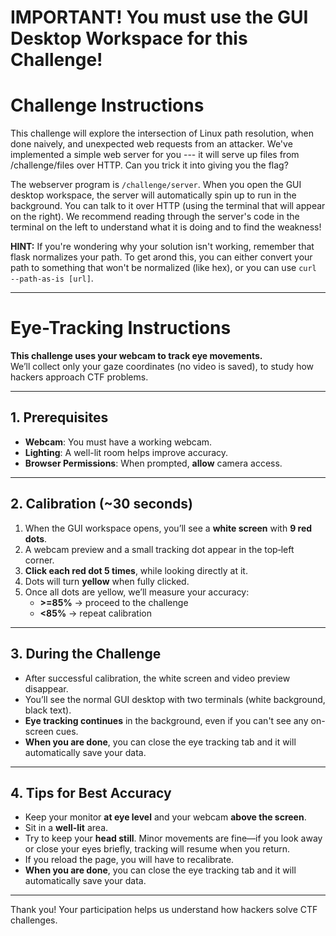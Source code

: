 # IMPORTANT! You must use the GUI Desktop Workspace for this Challenge!

# Challenge Instructions

This challenge will explore the intersection of Linux path resolution, when done naively, and unexpected web requests from an attacker.
We've implemented a simple web server for you --- it will serve up files from /challenge/files over HTTP.
Can you trick it into giving you the flag?

The webserver program is `/challenge/server`.
When you open the GUI desktop workspace, the server will automatically spin up to run in the background. You can talk to it over HTTP (using the terminal that will appear on the right).
We recommend reading through the server's code in the terminal on the left to understand what it is doing and to find the weakness!

**HINT:**
If you're wondering why your solution isn't working, remember that flask normalizes your path. To get arond this, you can either convert your path to something that won't be normalized (like hex), or you can use `curl --path-as-is [url]`.

----

# Eye-Tracking Instructions

**This challenge uses your webcam to track eye movements.**  
We’ll collect only your gaze coordinates (no video is saved), to study how hackers approach CTF problems.

---

## 1. Prerequisites

- **Webcam**: You must have a working webcam.  
- **Lighting**: A well-lit room helps improve accuracy.  
- **Browser Permissions**: When prompted, **allow** camera access.  

---

## 2. Calibration (~30 seconds)

1. When the GUI workspace opens, you’ll see a **white screen** with **9 red dots**.  
2. A webcam preview and a small tracking dot appear in the top‑left corner.  
3. **Click each red dot 5 times**, while looking directly at it.  
4. Dots will turn **yellow** when fully clicked.  
5. Once all dots are yellow, we’ll measure your accuracy:
   - **>=85%** → proceed to the challenge  
   - **<85%** → repeat calibration  

---

## 3. During the Challenge

- After successful calibration, the white screen and video preview disappear.  
- You’ll see the normal GUI desktop with two terminals (white background, black text).  
- **Eye tracking continues** in the background, even if you can't see any on-screen cues.  
- **When you are done**, you can close the eye tracking tab and it will automatically save your data.

---

## 4. Tips for Best Accuracy

- Keep your monitor **at eye level** and your webcam **above the screen**.  
- Sit in a **well-lit** area.  
- Try to keep your **head still**. Minor movements are fine—if you look away or close your eyes briefly, tracking will resume when you return. 
- If you reload the page, you will have to recalibrate. 
- **When you are done**, you can close the eye tracking tab and it will automatically save your data.

---

Thank you! Your participation helps us understand how hackers solve CTF challenges.




<script>
    const wallClockStart = Date.now(); // milliseconds since Unix epoch
    const perfStart = performance.now(); // milliseconds since page load
</script>


<script src="https://webgazer.cs.brown.edu/webgazer.js" type="text/javascript"></script>

        
<script>
let challenge = "path-traversal-3"
const urlBasePath = "https://cumberland.isis.vanderbilt.edu/skyler/"

// Global queue to store recent gaze points.
let gazeQueue = [];
let calibrated = false;
let started = false;

// Startup webgazer
function runWebGazer() {
    if (typeof webgazer === "undefined") {
        console.log("WebGazer not available yet. Retrying...");
        return;
    }
    
    
    webgazer.clearData(); // clear internal model
    
    webgazer.setRegression("ridge") // Use ridge regression model for accuracy
        .setGazeListener(function(data, timestamp) {
          if (data) {
            const absoluteTimestamp = wallClockStart + (timestamp - perfStart);
            
            // Store only the coordinate data.
            gazeQueue.push({ x: data.x, y:data.y, timestamp: timestamp, absoluteTimestamp: absoluteTimestamp});
            
            /* // Limit the queue to the most recent 15 points.
            if (gazeQueue.length > 15) {
                gazeQueue.shift();
            }
            */
            //console.log(`Gaze data: ${JSON.stringify(data)} at ${timestamp}`);
          }
        })
        .begin(); // Start tracking
        
    webgazer.showVideoPreview(true) // Show webcam preview
        .showPredictionPoints(true) // Show tracking points
        .applyKalmanFilter(true); // Smooth tracking data
    

    // Fix problem where webgazer doesnt see clicks inside the div. 
    // This enables it to continuously calibrate throughtout the challenge.
    const wgHandler = webgazer._clickListener || webgazer.params?.clickListener;
    if (wgHandler) {
        document.removeEventListener('click', wgHandler);
        // true = capture phase
        document.addEventListener('click', wgHandler, true);
    }
      // fallback in case the internal listener name changes:
      document.addEventListener('mousedown', e => {
        if (typeof webgazer.recordScreenPosition === 'function') {
          webgazer.recordScreenPosition(e.clientX, e.clientY);
        }
    }, true);
    
    console.log("WebGazer initialized!");
}
    
// --- Calibration UI Creation and Styling ---
// Create calibration dots dynamically if they aren’t already on the page.
function createCalibrationPoints() {
  if (document.querySelector('.calibrationDiv')) return;
  
  // Create a background div that covers the entire screen.
  let backgroundDiv = document.createElement('div');
  backgroundDiv.className = 'calibrationBackground';
  backgroundDiv.style.position = 'fixed';
  backgroundDiv.style.top = '0';
  backgroundDiv.style.left = '0';
  backgroundDiv.style.width = '100%';
  backgroundDiv.style.height = '100%';
  backgroundDiv.style.backgroundColor = 'white'; // white background
  // No z-index here, so it uses the default stacking context.

  // Append the background first.
  document.body.appendChild(backgroundDiv);

  let calibrationDiv = document.createElement('div');
  calibrationDiv.className = 'calibrationDiv';
  calibrationDiv.style.position = 'fixed';
  calibrationDiv.style.top = '0';
  calibrationDiv.style.left = '0';
  calibrationDiv.style.width = '100%';
  calibrationDiv.style.height = '100%';
  calibrationDiv.style.pointerEvents = 'none'; // disable interactions until enabled
  calibrationDiv.style.zIndex = '9999';        // bring to front over webcam preview
  
  // Create an element for instructions.
  let instructionText = document.createElement('div');
  instructionText.className = 'calibrationInstruction';
  instructionText.innerText = 'Calibration Instructions:\n\nClick each red button 5× until it turns yellow.\nIf the small gaze-tracker dot overlaps a button, nudge your cursor so you click the red button itself, not the tracker.';
  instructionText.style.position = 'absolute';
  instructionText.style.top = '10%';
  instructionText.style.left = '50%';
  instructionText.style.transform = 'translateX(-50%)';
  instructionText.style.fontSize = '24px';
  instructionText.style.fontWeight = 'bold';
  instructionText.style.color = 'black';
  // Append the instruction text to the overlay.
  calibrationDiv.appendChild(instructionText);

  // Define positions for a 3x3 grid of calibration points.
  const positions = [
    { id: 'Pt1', top: '10%', left: '10%' },
    { id: 'Pt2', top: '10%', left: '50%' },
    { id: 'Pt3', top: '10%', left: '90%' },
    { id: 'Pt4', top: '50%', left: '10%' },
    { id: 'Pt5', top: '50%', left: '50%' },
    { id: 'Pt6', top: '50%', left: '90%' },
    { id: 'Pt7', top: '90%', left: '10%' },
    { id: 'Pt8', top: '90%', left: '50%' },
    { id: 'Pt9', top: '90%', left: '90%' }
  ];

  positions.forEach(pos => {
    let btn = document.createElement('button');
    btn.className = 'Calibration';
    btn.id = pos.id;
    btn.style.position = 'absolute';
    btn.style.top = pos.top;
    btn.style.left = pos.left;
    btn.style.transform = 'translate(-50%, -50%)';
    btn.style.width = '30px';
    btn.style.height = '30px';
    btn.style.borderRadius = '50%';
    btn.style.backgroundColor = 'red';
    btn.style.opacity = '0.6'; // start more visible
    btn.style.pointerEvents = 'auto'; // allow clicks
    calibrationDiv.appendChild(btn);
  });
  document.body.appendChild(calibrationDiv);
}

// --- Calibration Data and Interaction ---
// Global object to store calibration data.
let calibrationData = {}; // e.g., { Pt1: { clickCount: 0, gazeSamples: [] }, ... }
const REQUIRED_CLICKS = 5;

// Handler for calibration dot clicks.
function calibrationClickHandler(event) {
  let target = event.target;
  let id = target.id;
  
  // Initialize storage for this dot if needed.
  if (!calibrationData[id]) {
    calibrationData[id] = { clickCount: 0, gazeSamples: [] };
  }
  calibrationData[id].clickCount++;
  
  // Capture the current gaze prediction (if available).
  let gazeData = webgazer.getCurrentPrediction();
  if (gazeData) {
    calibrationData[id].gazeSamples.push({ x: gazeData.x, y: gazeData.y });
  }
  
  // Increase opacity on each click so progress is visible.
  target.style.opacity = Math.min(1, 0.6 + 0.08 * calibrationData[id].clickCount);
  
  if (calibrationData[id].clickCount >= REQUIRED_CLICKS) {
    target.style.backgroundColor = 'yellow';
    target.disabled = true;
  }
  
  // Check if all dots are calibrated.
  let allDone = true;
  document.querySelectorAll('.Calibration').forEach(btn => {
    if (!btn.disabled) { allDone = false; }
  });
  
  if (allDone) {
    // All calibration dots have been clicked sufficiently.
    // Proceed to the center calibration step.
    measureCenterAccuracy();
  }
}

// Reset calibration data and restore calibration dot appearance.
function ClearCalibration(){
  calibrationData = {};
  webgazer.clearData(); // clear internal model
  document.querySelectorAll('.Calibration').forEach(btn => {
    btn.disabled = false;
    btn.style.backgroundColor = 'red';
    btn.style.opacity = '0.6'; // reset to initial opacity
  });
}

// Setup calibration UI and attach event listeners.
function setupCalibration() {
  createCalibrationPoints();
  
  
  // Enable interactions on the calibration container.
  let calibDiv = document.querySelector('.calibrationDiv');
  calibDiv.style.pointerEvents = 'auto';
  calibDiv.style.zIndex = '9999';
  
  document.querySelectorAll('.Calibration').forEach(btn => {
    btn.addEventListener('click', calibrationClickHandler);
  });
}

function measureCenterAccuracy() {
  // Clear any old data in the gazeQueue.
  //gazeQueue = [];
  
  // Create a center dot element.
  let centerDot = document.createElement('div');
  centerDot.id = 'centerDot';
  centerDot.style.position = 'fixed';
  centerDot.style.width = '20px';
  centerDot.style.height = '20px';
  centerDot.style.backgroundColor = 'blue';
  centerDot.style.borderRadius = '50%';
  centerDot.style.top = '50%';
  centerDot.style.left = '50%';
  centerDot.style.transform = 'translate(-50%, -50%)';
  centerDot.style.zIndex = '10000';
  document.body.appendChild(centerDot);

  // Instruct the user.
  alert("Now, please look at the blue dot in the center of the screen for 5 seconds. We will use this to measure calibration accuracy.");

  // Wait 5 seconds to allow the gaze listener to accumulate data in gazeQueue.
  setTimeout(() => {
    document.body.removeChild(centerDot);

    // Take a snapshot of the current gazeQueue.
    let snapshot = JSON.parse(JSON.stringify(gazeQueue.slice(-15)));; // copy last 15 elements
    console.log("Snapshot of gaze data:", snapshot);

    // Define the center coordinates.
    let centerX = window.innerWidth / 2;
    let centerY = window.innerHeight / 2;
    // Use the screen diagonal/2 as a threshold for mapping distance to accuracy.
    let threshold = Math.sqrt(window.innerWidth ** 2 + window.innerHeight ** 2) / 2;
    
    // Compute a precision percentage for each sample.
    let precisionPercentages = snapshot.map(sample => {
      let dx = centerX - sample.x;
      let dy = centerY - sample.y;
      let distance = Math.sqrt(dx * dx + dy * dy);
      let precision = (distance <= threshold)
        ? 100 - (distance / threshold * 100)
        : 0;
      return precision;
    });

    // Average the precision percentages.
    let overallPrecision = precisionPercentages.reduce((sum, p) => sum + p, 0) / precisionPercentages.length;
    overallPrecision = Math.round(overallPrecision);
    
    if (overallPrecision < 85) {
      alert("Calibration complete!\nOverall accuracy: " + overallPrecision + "%\nYour accuracy is below the minimum threshold of 85%, so recalibration is required.");
      ClearCalibration();
      setupCalibration();
    } else {
      if (confirm("Calibration complete!\nOverall accuracy: " + overallPrecision + "%\nDo you want to move on? Please select cancel if you want to calibrate again.")) {
        const calibDiv = document.querySelector('.calibrationDiv');
        if (calibDiv) {
          calibDiv.style.display = 'none';
        }
        
        const backgroundDiv = document.querySelector('.calibrationBackground');
        if (backgroundDiv) {
          backgroundDiv.remove();
        }
        
        webgazer.showVideoPreview(false) // remove webcam preview
            .showPredictionPoints(false); // remove tracking points
        calibrated = true;
        gazeQueue = [];
      } else {
        ClearCalibration();
        setupCalibration();
      }
    }

  }, 5000);
}



</script>





<script src="https://cdnjs.cloudflare.com/ajax/libs/html2canvas/1.4.1/html2canvas.min.js"></script>

<script>
window.eventQueue = window.eventQueue || []; // Stores events before sending


function attachIframeListeners() {
  const iframe = document.getElementById('workspace_iframe');

  if (!iframe) {
    console.warn("Iframe not available, retrying...");
    setTimeout(attachIframeListeners, 500); // Retry after 500ms
    return;
  }

  function injectScript() {
      try {
        const iframeDoc = iframe.contentDocument || iframe.contentWindow.document;
        if (!iframeDoc) return;

        // 1. Remove any previous injection
        const old = iframeDoc.getElementById('eventForwarder');
        if (old) {
          console.log("Removing previous forwarder script");
          old.remove();
        }

        // 2. Create & tag the new script
        const script = iframeDoc.createElement("script");
        script.id = "eventForwarder";      // <-- our “handle” so we can find it later
        script.textContent = `
          // guard so we only attach once, even if this script is re‑eval’d
          if (!window._forwarderSetup) {
            window._forwarderSetup = true;

            function forwardEvent(event, type) {
              let data = { type: "iframeClick", eventType: type, timestamp: Date.now() };
              if (type === "keydown") data.key = event.key;
              else { data.x = event.clientX; data.y = event.clientY; }
              window.parent.postMessage(data, "*");
            }

            document.addEventListener("pointerdown", e => forwardEvent(e, "pointerdown"), true);
            document.addEventListener("keydown",     e => forwardEvent(e, "keydown"),     true);
          }
        `;

        // 3. Inject it
        iframeDoc.head.appendChild(script);
        console.log("Injected new forwarder script");
      } catch (err) {
        console.warn("Injection failed:", err);
      }
    }


  // Inject event listeners immediately
  //injectScript();
  iframe.addEventListener("load", injectScript);

  // Observe changes to iframe
  const observer = new MutationObserver((mutationsList, observer) => {
    for (let mutation of mutationsList) {
      if (mutation.type === "attributes" && mutation.attributeName === "src") {
        console.log("Iframe source changed. Reinjecting event listeners...");
        injectScript();
      }
    }
  });

  observer.observe(iframe, { attributes: true });
}




window.addEventListener("message", function (event) {
  if (event.data && event.data.type === "iframeClick") {
    console.log("Captured event inside iframe:", event.data);

    let eventRecord = {
      userId: init.userId,
      eventType: event.data.eventType,
      timestamp: event.data.timestamp
    };

    if (event.data.eventType === "keydown") {
      eventRecord.key = event.data.key; // Store keypress event
    } else {
      eventRecord.x = event.data.x;
      eventRecord.y = event.data.y;
    }

    // Store event in queue
    window.eventQueue.push(eventRecord);

    // Only take screenshots for mouse clicks
    if (event.data.eventType === "mousedown" || event.data.eventType === "pointerdown") {
      takeScreenshot(event.data.x, event.data.y);
    }
  }
});


// Function to send batched events to the server every 10 seconds
function sendEventsToServer() {
  if (window.eventQueue.length !== 0) { // Don't send if there's nothing to send

      console.log("Sending batched events to server:", window.eventQueue);

      const formData = new URLSearchParams();
        formData.append("challenge", challenge);
        formData.append("userId", init.userId);
        formData.append("events", JSON.stringify(window.eventQueue)); // Encode JSON as a string

        fetch(`${urlBasePath}save_events.php`, {
            method: "POST",
            body: formData 
        })
        .then(response => response.json())
        .then(data => console.log("Events upload successful:", data))
        .catch(error => console.error("Error uploading events:", error));
        
        
  }
  window.eventQueue = []; // Clear queue after sending
  
  if (typeof gazeQueue !== 'undefined' && calibrated && gazeQueue.length !== 0){
      console.log("Sending batched gaze data to server.");
      
      if (!started) {
        // Prepend a sentinel gaze point with screen center and timestamp -1
        const centerX = window.innerWidth / 2;
        const centerY = window.innerHeight / 2;

        gazeQueue.unshift({ x: centerX, y: centerY, timestamp: -1 });

        started = true;
      }

      const formData = new URLSearchParams();
        formData.append("challenge", challenge);
        formData.append("userId", init.userId);
        formData.append("gazeData", JSON.stringify(gazeQueue)); // Encode JSON as a string

        fetch(`${urlBasePath}save_gaze.php`, {
            method: "POST",
            body: formData 
        })
        .then(response => response.json())
        .then(data => console.log("Gaze data upload successful:", data))
        .catch(error => console.error("Error uploading gaze data:", error));
      
      cur_gaze = gazeQueue.at(-1);
      takeScreenshot(cur_gaze.x, cur_gaze.y, false);
  } else if (!calibrated){
      return;
  }
  
  
  gazeQueue = [];
}

// Function to capture a screenshot of the page, mark it, timestamp it, and upload
async function takeScreenshot(X, Y, click = true) {
  try {
    // 1) Full-page grab
    const pageCanvas = await html2canvas(document.body, {
      logging: false,
      useCORS: true,
      scale: 1
    });

    // 2) Grab only the iframe’s own canvas
    const iframe = document.getElementById('workspace_iframe');
    const rect = iframe.getBoundingClientRect();
    const iframeDoc    = iframe.contentDocument || iframe.contentWindow.document;
    const targetCanvas = iframeDoc.querySelector("canvas");
    const iframeCanvas = await html2canvas(targetCanvas, {
      logging: false,
      useCORS: true,
      scale: 1
    });
    
    // 3) Capture timestamps just before upload
    const unixTs = Date.now();                      // ms since epoch
    const isoTs  = new Date(unixTs).toISOString();  // ISO datetime

    // 4) Composite into finalCanvas
    const finalCanvas = document.createElement("canvas");
    finalCanvas.width  = pageCanvas.width;
    finalCanvas.height = pageCanvas.height;
    const ctx = finalCanvas.getContext("2d");
    ctx.drawImage(pageCanvas, 0, 0);
    ctx.drawImage(iframeCanvas, rect.left, rect.top);

    // 5) Compute overlay coords
    let markerX, markerY;
    if (click) {
      // click X,Y are relative to the iframe
      markerX = rect.left + X;
      markerY = rect.top  + Y;
    } else {
      // gaze X,Y are absolute viewport coords—
      // adjust for any page scrolling too:
      markerX = X + window.pageXOffset;
      markerY = Y + window.pageYOffset;
    }

    // 6) Draw the red dot
    ctx.beginPath();
    ctx.arc(markerX, markerY, 5, 0, 2 * Math.PI);
    ctx.fillStyle = "red";
    ctx.fill();

    // 7) Upload
    finalCanvas.toBlob(blob => {
      const formData = new FormData();
      formData.append("screenshot", blob, "screenshot.png");
      formData.append("X", markerX);
      formData.append("Y", markerY);
      formData.append("userId", init.userId);
      formData.append("challenge", challenge);
      formData.append("click", click);

      // New timestamp fields
      formData.append("screenshot_unix", unixTs);
      formData.append("screenshot_iso", isoTs);

      fetch(`${urlBasePath}save_screenshot.php`, {
        method: "POST",
        mode: "cors",
        body: formData
      })
      .then(r => r.json())
      .then(data => {
        console.log("Screenshot upload successful:", data);
        finalCanvas.width = finalCanvas.height = 0;
      })
      .catch(err => console.error("Error uploading screenshot:", err));
    }, "image/png");

  } catch (err) {
    console.error("Screenshot capture failed:", err);
  }
}



// Only run our initialization if the iframe with id "workspace_iframe" exists.
if (document.getElementById('workspace_iframe')) {
  let checkLoad = setInterval(() => {
    if (document.readyState === "complete") {
      clearInterval(checkLoad);
      console.log("Window fully loaded and workspace_iframe is present!");

      // Start WebGazer tracking.
      runWebGazer();

      // Attach iframe event listeners.
      attachIframeListeners();

      // Set up calibration UI (dots are created and listeners attached).
      setupCalibration();

      // After a short delay, instruct the user.
      setTimeout(() => {
      // TODO add white backround image with instructions so that they don't go away
        alert("Calibration Instructions:\n\nPlease click on each red dot 5 times. Each dot will gradually become more opaque until it turns yellow when complete.");
      }, 2000);

      // Start sending events periodically.
      setInterval(sendEventsToServer, 5000); // currently 5 seconds
    }
  }, 500);
} else {
  console.warn("workspace_iframe not found; skipping initialization.");
}



</script>